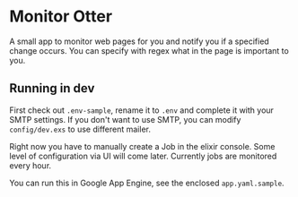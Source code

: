 # Monitor Otter

A small app to monitor web pages for you and notify you if a specified change occurs. You can
specify with regex what in the page is important to you.

## Running in dev

First check out `.env-sample`, rename it to `.env` and complete it with your SMTP settings. If you
don't want to use SMTP, you can modify `config/dev.exs` to use different mailer.

Right now you have to manually create a Job in the elixir console. Some level of configuration via
UI will come later. Currently jobs are monitored every hour.

You can run this in Google App Engine, see the enclosed `app.yaml.sample`.

